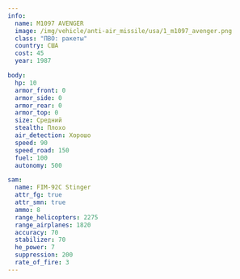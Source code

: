 ```yaml
---
info:
  name: M1097 AVENGER
  image: /img/vehicle/anti-air_missile/usa/1_m1097_avenger.png
  class: "ПВО: ракеты"
  country: США
  cost: 45
  year: 1987

body:
  hp: 10
  armor_front: 0
  armor_side: 0
  armor_rear: 0
  armor_top: 0
  size: Средний
  stealth: Плохо
  air_detection: Хорошо
  speed: 90
  speed_road: 150
  fuel: 100
  autonomy: 500

sam:
  name: FIM-92C Stinger
  attr_fg: true
  attr_smn: true
  ammo: 8
  range_helicopters: 2275
  range_airplanes: 1820
  accuracy: 70
  stabilizer: 70
  he_power: 7
  suppression: 200
  rate_of_fire: 3
---
```

